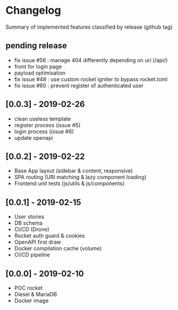 # Changelog

Summary of implemented features classified by release (github tag)

## pending release

- fix issue #56 : manage 404 differently depending on uri (/api/)
- front for login page
- payload optimisation
- fix issue #48 : use custom rocket igniter to bypass rocket.toml
- fix issue #60 : prevent register of authenticated user

## [0.0.3] - 2019-02-26

- clean useless template
- register process (issue #5)
- login process (issue #6)
- update openapi

## [0.0.2] - 2019-02-22

- Base App layout (sidebar & content, responsive)
- SPA routing (URI matching & lazy component loading)
- Frontend unit tests (js/utils & js/components)

## [0.0.1] - 2019-02-15

- User stories
- DB schema
- CI/CD (Drone)
- Rocket auth guard & cookies
- OpenAPI first draw
- Docker compilation cache (volume)
- CI/CD pipeline

## [0.0.0] - 2019-02-10

- POC rocket
- Diesel & MariaDB
- Docker image
